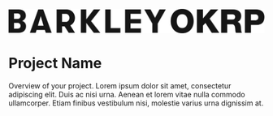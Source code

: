 <!--logo-->
<p align="center">
    <a href="https://www.barkleyokrp.com">
        <img src="https://raw.githubusercontent.com/BarkleyREI/create-phar/master/templates/docs/img/barkley-logo.png" alt="BarkleyOKRP" >
    </a>
</p>
<!--/logo-->

# Project Name

<!--shields-->

Overview of your project. Lorem ipsum dolor sit amet, consectetur adipiscing elit. Duis ac nisi urna. Aenean et lorem vitae nulla commodo ullamcorper. Etiam finibus vestibulum nisi, molestie varius urna dignissim at.

